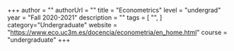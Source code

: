 
+++
author = ""
authorUrl = ""
title = "Econometrics"
level = "undergrad"
year = "Fall 2020-2021"
description = ""
tags = [
    "",
]
category="Undergraduate"
website = "https://www.eco.uc3m.es/docencia/econometria/en_home.html"
course = "undergraduate"
+++


